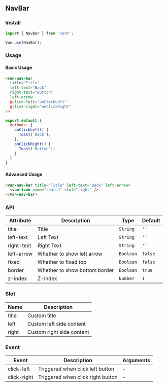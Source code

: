 ## NavBar

### Install
``` javascript
import { NavBar } from 'vant';

Vue.use(NavBar);
```

### Usage

#### Basic Usage

```html
<van-nav-bar
  title="Title"
  left-text="Back"
  right-text="Button"
  left-arrow
  @click-left="onClickLeft"
  @click-right="onClickRight"
/>
```

```js
export default {
  methods: {
    onClickLeft() {
      Toast('Back');
    },
    onClickRight() {
      Toast('Button');
    }
  }
}
```

#### Advanced Usage

```html
<van-nav-bar title="Title" left-text="Back" left-arrow>
  <van-icon name="search" slot="right" />
</van-nav-bar>
```


### API

| Attribute | Description | Type | Default |
|------|------|------|------|
| title | Title | `String` | `''` |
| left-text | Left Text | `String` | `''` |
| right-text | Right Text | `String` | `''` |
| left-arrow | Whether to show left arrow | `Boolean` | `false` |
| fixed | Whether to fixed top | `Boolean` | `false` |
| border | Whether to show bottom border | `Boolean` | `true` |
| z-index | Z-index | `Number` | `1` |

### Slot

| Name | Description |
|------|------|
| title | Custom title |
| left | Custom left side content |
| right | Custom right side content |

### Event

| Event | Description | Arguments |
|------|------|------|
| click-left | Triggered when click left button | - |
| click-right | Triggered when click right button | - |